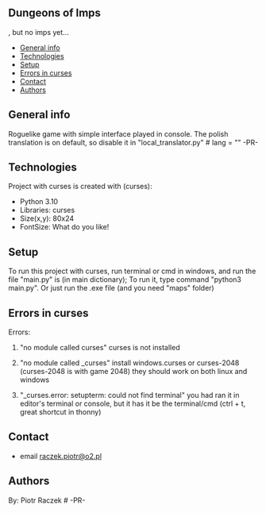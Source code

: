 ## Dungeons of Imps
  , but no imps yet...
* [General info](#general-info)
* [Technologies](#technologies)
* [Setup](#setup)
* [Errors in curses](#errors-in-curses)
* [Contact](#contact)
* [Authors](#authors)

## General info
Roguelike game with simple interface played in console.
The polish translation is on default, so disable it in "local_translator.py" # lang = "" -PR-
	
## Technologies
Project with curses is created with (curses):
* Python 3.10
* Libraries: curses
* Size(x,y): 80x24
* FontSize: What do you like!
	
## Setup
To run this project with curses, run terminal or cmd in windows, and run the file "main.py" is (in main dictionary); To run it, type command "python3 main.py".
Or just run the .exe file (and you need "maps" folder)
	
## Errors in curses
Errors:
  1. "no module called curses"
    curses is not installed

  2. "no module called _curses"
    install windows.curses or curses-2048 (curses-2048 is with game 2048) they should work on both linux and windows

  3. "_curses.error: setupterm: could not find terminal"
    you had ran it in editor's terminal or console, but it has it be the terminal/cmd (ctrl + t, great shortcut in thonny)

## Contact
* email raczek.piotr@o2.pl

## Authors
By: Piotr Raczek # -PR-
